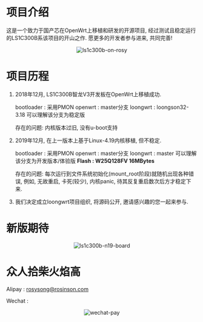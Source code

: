 # 项目介绍

这是一个致力于国产芯在OpenWrt上移植和研发的开源项目, 经过测试且稳定运行的LS1C300B系该项目的开山之作. 愿更多的开发者参与进来, 共同完善!

<div align=center><img src="https://raw.githubusercontent.com/loongwrt/loongwrt/master/pic/ls1c300b-on-rosy.png" alt="ls1c300b-on-rosy"/></div>

# 项目历程

1. 2018年12月, LS1C300B智龙V3开发板在OpenWrt上移植成功.

    bootloader : 采用PMON
    openwrt : master分支
    loongwrt : loongson32-3.18 可以理解该分支为稳定版

    存在的问题: 内核版本过旧, 没有u-boot支持

2. 2019年12月, 在上一版本上基于Linux-4.19内核移植, 但不稳定.

    bootloader : 采用PMON
    openwrt : master分支
    loongwrt : master 可以理解该分支为开发版本/体验版
    **Flash : W25Q128FV 16MBytes**

    存在的问题: 每次运行到文件系统初始化(mount_root阶段)就随机出现各种错误,
    例如, 无故重启, 卡死(较少), 内核panic, 待其反复重启数次后方才稳定下来.

3. 我们决定成立loongwrt项目组织, 将源码公开, 邀请感兴趣的您一起来参与.

# 新版期待

<div align=center><img src="https://raw.githubusercontent.com/loongwrt/loongwrt/master/pic/ls1c300b-n19-board.jpg" alt="ls1c300b-n19-board"/></div>

# 众人拾柴火焰高

Alipay : rosysong@rosinson.com

Wechat :

<div align=center><img src="https://raw.githubusercontent.com/loongwrt/loongwrt/master/pic/wechat-pay.jpg" alt="wechat-pay"/></div>

